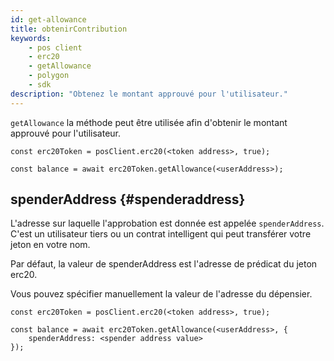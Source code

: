 ```yaml
---
id: get-allowance
title: obtenirContribution
keywords:
    - pos client
    - erc20
    - getAllowance
    - polygon
    - sdk
description: "Obtenez le montant approuvé pour l'utilisateur."
---
```


`getAllowance` la méthode peut être utilisée afin d'obtenir le montant approuvé pour l'utilisateur.

```
const erc20Token = posClient.erc20(<token address>, true);

const balance = await erc20Token.getAllowance(<userAddress>);
```

## spenderAddress {#spenderaddress}

L'adresse sur laquelle l'approbation est donnée est appelée `spenderAddress`. C'est un utilisateur tiers ou un contrat intelligent qui peut transférer votre jeton en votre nom.

Par défaut, la valeur de spenderAddress est l'adresse de prédicat du jeton erc20.

Vous pouvez spécifier manuellement la valeur de l'adresse du dépensier.

```
const erc20Token = posClient.erc20(<token address>, true);

const balance = await erc20Token.getAllowance(<userAddress>, {
    spenderAddress: <spender address value>
});
```
